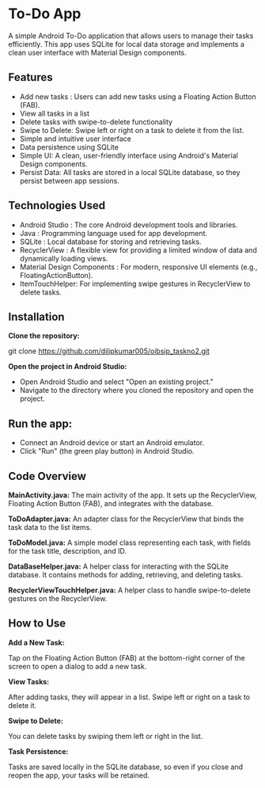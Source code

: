 # To-Do App

A simple Android To-Do application that allows users to manage their tasks efficiently. This app uses SQLite for local data storage and implements a clean user interface with Material Design components.

## Features

- Add new tasks : Users can add new tasks using a Floating Action Button (FAB).
- View all tasks in a list
- Delete tasks with swipe-to-delete functionality
- Swipe to Delete: Swipe left or right on a task to delete it from the list.
- Simple and intuitive user interface
- Data persistence using SQLite
- Simple UI: A clean, user-friendly interface using Android's Material Design components.
- Persist Data: All tasks are stored in a local SQLite database, so they persist between app sessions.


## Technologies Used

- Android Studio : The core Android development tools and libraries.
- Java : Programming language used for app development.
- SQLite : Local database for storing and retrieving tasks.
- RecyclerView : A flexible view for providing a limited window of data and dynamically loading views.
- Material Design Components : For modern, responsive UI elements (e.g., FloatingActionButton).
- ItemTouchHelper: For implementing swipe gestures in RecyclerView to delete tasks.


## Installation
**Clone the repository:**

git clone https://github.com/dilipkumar005/oibsip_taskno2.git

**Open the project in Android Studio:**

- Open Android Studio and select "Open an existing project."
- Navigate to the directory where you cloned the repository and open the project.

## Run the app:

- Connect an Android device or start an Android emulator.
- Click "Run" (the green play button) in Android Studio.

## Code Overview

**MainActivity.java:** The main activity of the app. It sets up the RecyclerView, Floating Action Button (FAB), and integrates with the database.

**ToDoAdapter.java:** An adapter class for the RecyclerView that binds the task data to the list items.

**ToDoModel.java:** A simple model class representing each task, with fields for the task title, description, and ID.

**DataBaseHelper.java:** A helper class for interacting with the SQLite database. It contains methods for adding, retrieving, and deleting tasks.

**RecyclerViewTouchHelper.java:** A helper class to handle swipe-to-delete gestures on the RecyclerView.


## How to Use
**Add a New Task:**

Tap on the Floating Action Button (FAB) at the bottom-right corner of the screen to open a dialog to add a new task.

**View Tasks:**

After adding tasks, they will appear in a list. Swipe left or right on a task to delete it.

**Swipe to Delete:**

You can delete tasks by swiping them left or right in the list.

**Task Persistence:**

Tasks are saved locally in the SQLite database, so even if you close and reopen the app, your tasks will be retained.


